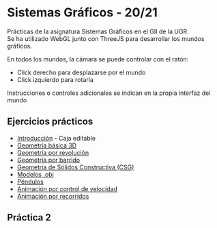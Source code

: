 # Sistemas Gráficos - 20/21
Prácticas de la asignatura Sistemas Gráficos en el GII de la UGR.  
Se ha utilizado WebGL junto con ThreeJS para desarrollar los mundos gráficos.  
  
En todos los mundos, la cámara se puede controlar con el ratón:
- Click derecho para desplazarse por el mundo
- Click izquierdo para rotarla

Instrucciones o controles adicionales se indican en la propia interfaz del mundo

## Ejercicios prácticos 
- [Introducción](https://jesnm01.github.io/SG_UGR/P1/introduccion/) - Caja editable
- [Geometría básica 3D](https://jesnm01.github.io/SG_UGR/P1/ejercicio2/)
- [Geometría por revolución](https://jesnm01.github.io/SG_UGR/P1/ejercicio3/)
- [Geometría por barrido](https://jesnm01.github.io/SG_UGR/P1/ejercicio4/)
- [Geometría de Sólidos Constructiva (CSG)](https://jesnm01.github.io/SG_UGR/P1/ejercicio5/)
- [Modelos .obj](https://jesnm01.github.io/SG_UGR/P1/ejercicio6/)
- [Péndulos](https://jesnm01.github.io/SG_UGR/P1/ejercicio7/)
- [Animación por control de velocidad](https://jesnm01.github.io/SG_UGR/P1/ejercicio8/)
- [Animación por recorridos](https://jesnm01.github.io/SG_UGR/P1/ejercicio9/)

## Práctica 2
